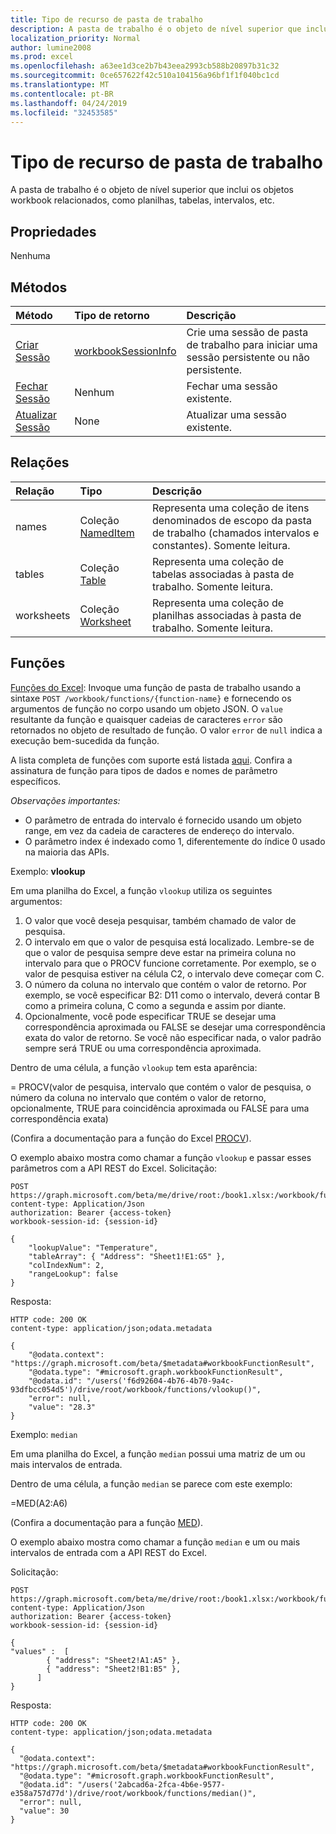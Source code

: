 ```yaml
---
title: Tipo de recurso de pasta de trabalho
description: A pasta de trabalho é o objeto de nível superior que inclui os objetos workbook relacionados, como planilhas, tabelas, intervalos, etc.
localization_priority: Normal
author: lumine2008
ms.prod: excel
ms.openlocfilehash: a63ee1d3ce2b7b43eea2993cb588b20897b31c32
ms.sourcegitcommit: 0ce657622f42c510a104156a96bf1f1f040bc1cd
ms.translationtype: MT
ms.contentlocale: pt-BR
ms.lasthandoff: 04/24/2019
ms.locfileid: "32453585"
---
```

# <a name="workbook-resource-type"></a>Tipo de recurso de pasta de trabalho

A pasta de trabalho é o objeto de nível superior que inclui os objetos workbook relacionados, como planilhas, tabelas, intervalos, etc.

## <a name="properties"></a>Propriedades
Nenhuma

## <a name="methods"></a>Métodos

| Método       | Tipo de retorno  |Descrição|
|:---------------|:--------|:----------|
|[Criar Sessão](../api/workbook-createsession.md) | [workbookSessionInfo](workbooksessioninfo.md) |Crie uma sessão de pasta de trabalho para iniciar uma sessão persistente ou não persistente.|
|[Fechar Sessão](../api/workbook-closesession.md) | Nenhum |Fechar uma sessão existente.|
|[Atualizar Sessão](../api/workbook-refreshsession.md) | None |Atualizar uma sessão existente.|


## <a name="relationships"></a>Relações
| Relação | Tipo   |Descrição|
|:---------------|:--------|:----------|
|names|Coleção [NamedItem](nameditem.md)|Representa uma coleção de itens denominados de escopo da pasta de trabalho (chamados intervalos e constantes). Somente leitura.|
|tables|Coleção [Table](table.md)|Representa uma coleção de tabelas associadas à pasta de trabalho. Somente leitura.|
|worksheets|Coleção [Worksheet](worksheet.md)|Representa uma coleção de planilhas associadas à pasta de trabalho. Somente leitura.|

## <a name="functions"></a>Funções

[Funções do Excel](#functions): Invoque uma função de pasta de trabalho usando a sintaxe `POST /workbook/functions/{function-name}` e fornecendo os argumentos de função no corpo usando um objeto JSON. O `value` resultante da função e quaisquer cadeias de caracteres `error` são retornados no objeto de resultado de função. O valor `error` de `null` indica a execução bem-sucedida da função. 

A lista completa de funções com suporte está listada [aqui](https://support.office.com/en-us/article/Excel-functions-alphabetical-b3944572-255d-4efb-bb96-c6d90033e188). Confira a assinatura de função para tipos de dados e nomes de parâmetro específicos.

_Observações importantes:_ 
* O parâmetro de entrada do intervalo é fornecido usando um objeto range, em vez da cadeia de caracteres de endereço do intervalo.  
* O parâmetro index é indexado como 1, diferentemente do índice 0 usado na maioria das APIs. 

Exemplo: **vlookup**

Em uma planilha do Excel, a função `vlookup` utiliza os seguintes argumentos:

1. O valor que você deseja pesquisar, também chamado de valor de pesquisa.
2. O intervalo em que o valor de pesquisa está localizado. Lembre-se de que o valor de pesquisa sempre deve estar na primeira coluna no intervalo para que o PROCV funcione corretamente. Por exemplo, se o valor de pesquisa estiver na célula C2, o intervalo deve começar com C.
3. O número da coluna no intervalo que contém o valor de retorno. Por exemplo, se você especificar B2: D11 como o intervalo, deverá contar B como a primeira coluna, C como a segunda e assim por diante.
4. Opcionalmente, você pode especificar TRUE se desejar uma correspondência aproximada ou FALSE se desejar uma correspondência exata do valor de retorno. Se você não especificar nada, o valor padrão sempre será TRUE ou uma correspondência aproximada.

Dentro de uma célula, a função `vlookup` tem esta aparência: 

= PROCV(valor de pesquisa, intervalo que contém o valor de pesquisa, o número da coluna no intervalo que contém o valor de retorno, opcionalmente, TRUE para coincidência aproximada ou FALSE para uma correspondência exata)

(Confira a documentação para a função do Excel [PROCV](https://support.office.com/en-us/article/VLOOKUP-function-0bbc8083-26fe-4963-8ab8-93a18ad188a1)).

O exemplo abaixo mostra como chamar a função `vlookup` e passar esses parâmetros com a API REST do Excel.
Solicitação: 

```http 
POST https://graph.microsoft.com/beta/me/drive/root:/book1.xlsx:/workbook/functions/vlookup
content-type: Application/Json 
authorization: Bearer {access-token} 
workbook-session-id: {session-id}

{
    "lookupValue": "Temperature",
    "tableArray": { "Address": "Sheet1!E1:G5" },
    "colIndexNum": 2,
    "rangeLookup": false
}
```

Resposta:

```http
HTTP code: 200 OK
content-type: application/json;odata.metadata 

{
    "@odata.context": "https://graph.microsoft.com/beta/$metadata#workbookFunctionResult",
    "@odata.type": "#microsoft.graph.workbookFunctionResult",
    "@odata.id": "/users('f6d92604-4b76-4b70-9a4c-93dfbcc054d5')/drive/root/workbook/functions/vlookup()",
    "error": null,
    "value": "28.3"
}
```

Exemplo: `median`

Em uma planilha do Excel, a função `median` possui uma matriz de um ou mais intervalos de entrada.

Dentro de uma célula, a função `median` se parece com este exemplo:

=MED(A2:A6)

(Confira a documentação para a função [MED](https://support.office.com/en-us/article/MEDIAN-function-d0916313-4753-414c-8537-ce85bdd967d2)).

O exemplo abaixo mostra como chamar a função `median` e um ou mais intervalos de entrada com a API REST do Excel. 

Solicitação: 

```http 
POST https://graph.microsoft.com/beta/me/drive/root:/book1.xlsx:/workbook/functions/median
content-type: Application/Json 
authorization: Bearer {access-token} 
workbook-session-id: {session-id}

{
"values" :  [
        { "address": "Sheet2!A1:A5" },
        { "address": "Sheet2!B1:B5" },
      ] 
}
```

Resposta:

```http
HTTP code: 200 OK
content-type: application/json;odata.metadata 

{
  "@odata.context": "https://graph.microsoft.com/beta/$metadata#workbookFunctionResult",
  "@odata.type": "#microsoft.graph.workbookFunctionResult",
  "@odata.id": "/users('2abcad6a-2fca-4b6e-9577-e358a757d77d')/drive/root/workbook/functions/median()",
  "error": null,
  "value": 30
}
```

<!-- uuid: 8fcb5dbc-d5aa-4681-8e31-b001d5168d79
2015-10-25 14:57:30 UTC -->
<!-- {
  "type": "#page.annotation",
  "description": "Workbook resource",
  "keywords": "",
  "section": "documentation",
  "tocPath": ""
}-->
